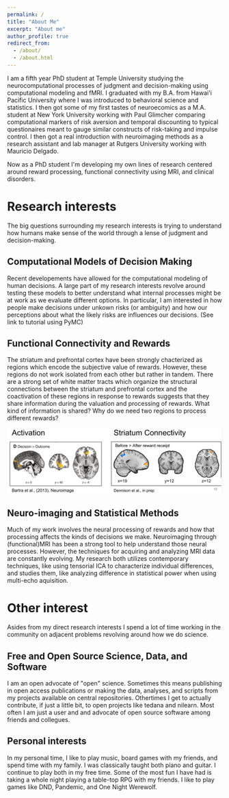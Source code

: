 ```yaml
---
permalink: /
title: "About Me"
excerpt: "About me"
author_profile: true
redirect_from: 
  - /about/
  - /about.html
---
```


I am a fifth year PhD student at Temple University studying the neurocomputational processes of judgment and decision-making using computational modeling and fMRI. I graduated with my B.A. from Hawai'i Pacific University where I was introduced to behavioral science and statistics. I then got some of my first tastes of neuroecomics as a M.A. student at New York University working with Paul Glimcher comparing computational markers of risk aversion and temporal discounting to typical questionaires meant to gauge similar constructs of risk-taking and impulse control. I then got a real introduction with neuroimaging methods as a research assistant and lab manager at Rutgers University working with Mauricio Delgado.

Now as a PhD student I'm developing my own lines of research centered around reward processing, functional connectivity using MRI, and clinical disorders. 
 
Research interests
======
The big questions surrounding my research interests is trying to understand how humans make sense of the world through a lense of judgment and decision-making.


Computational Models of Decision Making
-------------------------
Recent developements have allowed for the computational modeling of human decisions. A large part of my research interests revolve around testing these models to better understand what internal processes might be at work as we evaluate different options. In particular, I am interested in how people make decisions under unkown risks (or ambiguity) and how our perceptions about what the likely risks are influences our decisions. 
 (See link to tutorial using PyMC)


Functional Connectivity and Rewards
-----------------------------------
The striatum and prefrontal cortex have been strongly chacterized as regions which encode the subjective value of rewards. However, these regions do not work isolated from each other but rather in tandem. There are a strong set of white matter tracts which organize the structural connections between the striatum and prefrontal cortex and the coactivation of these regions in response to rewards suggests that they share information during the valuation and processing of rewards. What kind of information is shared? Why do we need two regions to process different rewards?

!['Results from PPI Meta Analysis'](/images/Meta-comparison.png)

Neuro-imaging and Statistical Methods
---------------------
Much of my work involves the neural processing of rewards and how that processing affects the kinds of decisions we make. Neuroimaging through (functional)MRI has been a strong tool to help understand those neural processes. However, the techniques for acquiring and analyzing MRI data are constantly evolving. My research both utilizes contemporary techniques, like using tensorial ICA to characterize individual differences, and studies them, like analyzing difference in statistical power when using multi-echo aquisition.

Other interest
======
Asides from my direct research interests I spend a lot of time working in the community on adjacent problems revolving around how we do science.

Free and Open Source Science, Data, and Software
----------------------------------------
I am an open advocate of "open" science. Sometimes this means publishing in open access publications or making the data, analyses, and scripts from my projects available on central repositories. Othertimes I get to actually contribute, if just a little bit, to open projects like tedana and nilearn. Most often I am just a user and and advocate of open source software among friends and collegues.


Personal interests
-----
In my personal time, I like to play music, board games with my friends, and spend time with my family. I was classically taught both piano and guitar. I continue to play both in my free time. Some of the most fun I have had is taking a whole night playing a table-top RPG with my friends. I like to play games like DND, Pandemic, and One Night Werewolf.



